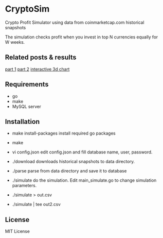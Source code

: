 # CryptoSim
Crypto Profit Simulator using data from coinmarketcap.com historical snapshots

The simulation checks profit when you invest in top N currencies equally for W weeks.


Related posts & results
-----------------------
[part 1](https://steemit.com/cryptocurrency/@mix1009/project-crypto-investing-profit-simulation-from-historical-data-1)
[part 2](https://steemit.com/cryptocurrency/@mix1009/project-crypto-investing-profit-simulation-from-historical-data-2)
[interactive 3d chart](https://mix1009.com/crypto/simulation)

Requirements
------------
* go
* make
* MySQL server

Installation
------------
* make install-packages
install required go packages

* make

* vi config.json
edit config.json and fill database name, user, password.

* ./download
downloads historical snapshots to data directory.

* ./parse
parse from data directory and save it to database

* ./simulate
do the simulation. Edit main_simulate.go to change simulation parameters.

* ./simulate > out.csv
* ./simulate | tee out2.csv

License
-------
MIT License

